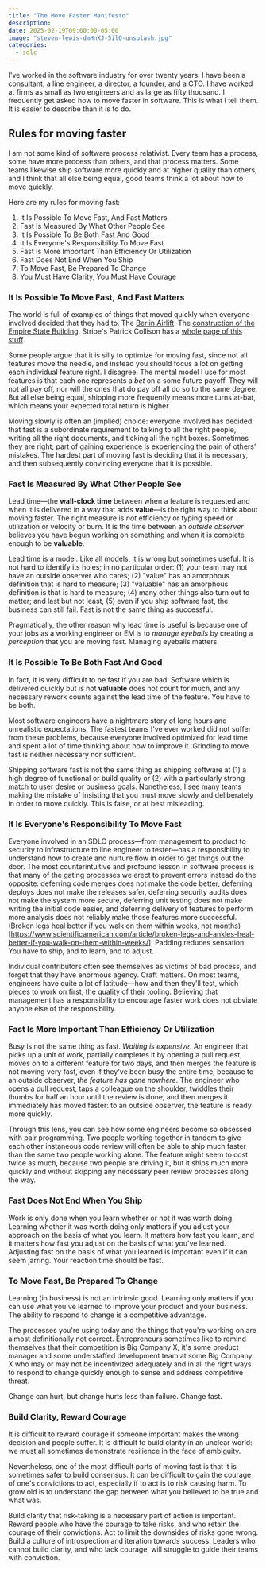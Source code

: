 ```yaml
---
title: "The Move Faster Manifesto"
description:
date: 2025-02-19T09:00:00-05:00
image: "steven-lewis-dmHnXJ-5ilQ-unsplash.jpg"
categories:
  - sdlc
---
```


I've worked in the software industry for over twenty years. I have been a consultant, a line engineer, a director, a founder, and a CTO. I have worked at firms as small as two engineers and as large as fifty thousand. I frequently get asked how to move faster in software. This is what I tell them. It is easier to describe than it is to do.

## Rules for moving faster

I am not some kind of software process relativist. Every team has a process, some have more process than others, and that process matters. Some teams likewise ship software more quickly and at higher quality than others, and I think that all else being equal, good teams think a lot about how to move quickly.

Here are my rules for moving fast:

1. It Is Possible To Move Fast, And Fast Matters
2. Fast Is Measured By What Other People See
3. It Is Possible To Be Both Fast And Good
4. It Is Everyone's Responsibility To Move Fast
5. Fast Is More Important Than Efficiency Or Utilization
6. Fast Does Not End When You Ship
7. To Move Fast, Be Prepared To Change
8. You Must Have Clarity, You Must Have Courage

### It Is Possible To Move Fast, And Fast Matters

The world is full of examples of things that moved quickly when everyone involved decided that they had to. The [Berlin Airlift](https://history.state.gov/milestones/1945-1952/berlin-airlift). The [construction of the Empire State Building](https://chrisgagne.com/1255/mary-poppendiecks-the-tyranny-of-the-plan/). Stripe's Patrick Collison has a [whole page of this stuff](https://patrickcollison.com/fast).

Some people argue that it is silly to optimize for moving fast, since not all features move the needle, and instead you should focus a lot on getting each individual feature right. I disagree. The mental model I use for most features is that each one represents a _bet_ on a some future payoff. They will not all pay off, nor will the ones that do pay off all do so to the same degree. But all else being equal, shipping more frequently means more turns at-bat, which means your expected total return is higher.

Moving slowly is often an (implied) choice: everyone involved has decided that fast is a subordinate requirement to talking to all the right people, writing all the right documents, and ticking all the right boxes. Sometimes they are right; part of gaining experience is experiencing the pain of others' mistakes. The hardest part of moving fast is deciding that it is necessary, and then subsequently convincing everyone that it is possible.

### Fast Is Measured By What Other People See

Lead time—the **wall-clock time** between when a feature is requested and when it is delivered in a way that adds **value**—is the right way to think about moving faster. The right measure is _not_ efficiency or typing speed or utilization or velocity or burn. It is the time between an _outside observer_ believes you have begun working on something and when it is complete enough to be **valuable**.

Lead time is a model. Like all models, it is wrong but sometimes useful. It is not hard to identify its holes; in no particular order: (1) your team may not have an outside observer who cares; (2) "value" has an amorphous definition that is hard to measure; (3) "valuable" has an amorphous definition is that is hard to measure; (4) many other things also turn out to matter; and last but not least, (5) even if you ship software fast, the business can still fail. Fast is not the same thing as successful.

Pragmatically, the other reason why lead time is useful is because one of your jobs as a working engineer or EM is to _manage eyeballs_ by creating a _perception_ that you are moving fast. Managing eyeballs matters.

### It Is Possible To Be Both Fast And Good

In fact, it is very difficult to be fast if you are bad. Software which is delivered quickly but is not **valuable** does not count for much, and any necessary rework counts against the lead time of the feature. You have to be both.

Most software engineers have a nightmare story of long hours and unrealistic expectations. The fastest teams I've ever worked did not suffer from these problems, because everyone involved optimized for lead time and spent a lot of time thinking about how to improve it. Grinding to move fast is neither necessary nor sufficient.

Shipping software fast is not the same thing as shipping software at (1) a high degree of functional or build quality or (2) with a particularly strong match to user desire or business goals. Nonetheless, I see many teams making the mistake of insisting that you must move slowly and deliberately in order to move quickly. This is false, or at best misleading.

### It Is Everyone's Responsibility To Move Fast

Everyone involved in an SDLC process—from management to product to security to infrastructure to line engineer to tester—has a responsibility to understand how to create and nurture flow in order to get things out the door. The most counterintuitive and profound lesson in software process is that many of the gating processes we erect to prevent errors instead do the opposite: deferring code merges does not make the code better, deferring deploys does not make the releases safer, deferring security audits does not make the system more secure, deferring unit testing does not make writing the initial code easier, and deferring delivery of features to perform more analysis does not reliably make those features more successful. (Broken legs heal better if you walk on them within weeks, not months)[https://www.scientificamerican.com/article/broken-legs-and-ankles-heal-better-if-you-walk-on-them-within-weeks/]. Padding reduces sensation. You have to ship, and to learn, and to adjust.

Individual contributors often see themselves as victims of bad process, and forget that they have enormous agency. Craft matters. On most teams, engineers have quite a lot of latitude—how and then they'll test, which pieces to work on first, the quality of their tooling. Believing that management has a responsibility to encourage faster work does not obviate anyone else of the responsibility.

### Fast Is More Important Than Efficiency Or Utilization

Busy is not the same thing as fast. _Waiting is expensive_. An engineer that picks up a unit of work, partially completes it by opening a pull request, moves on to a different feature for two days, and then merges the feature is not moving very fast, even if they've been busy the entire time, because to an outside observer, _the feature has gone nowhere_. The engineer who opens a pull request, taps a colleague on the shoulder, twiddles their thumbs for half an hour until the review is done, and then merges it immediately has moved faster: to an outside observer, the feature is ready more quickly.

Through this lens, you can see how some engineers become so obsessed with pair programming. Two people working together in tandem to give each other instaneous code review will often be able to ship much faster than the same two people working alone. The feature might seem to cost twice as much, because two people are driving it, but it ships much more quickly and without skipping any necessary peer review processes along the way.

### Fast Does Not End When You Ship

Work is only done when you learn whether or not it was worth doing. Learning whether it was worth doing only matters if you adjust your approach on the basis of what you learn. It matters how fast you learn, and it matters how fast you adjust on the basis of what you've learned. Adjusting fast on the basis of what you learned is important even if it can seem jarring. Your reaction time should be fast.

### To Move Fast, Be Prepared To Change

Learning (in business) is not an intrinsic good. Learning only matters if you can use what you've learned to improve your product and your business. The ability to respond to change is a competitive advantage.

The processes you're using today and the things that you're working on are almost definitionally not correct. Entrepreneurs sometimes like to remind themselves that their competition is Big Company X; it's some product manager and some understaffed development team at some Big Company X who may or may not be incentivized adequately and in all the right ways to respond to change quickly enough to sense and address competitive threat.

Change can hurt, but change hurts less than failure. Change fast.

### Build Clarity, Reward Courage

It is difficult to reward courage if someone important makes the wrong decision and people suffer. It is difficult to build clarity in an unclear world: we must all sometimes demonstrate resilience in the face of ambiguity.

Nevertheless, one of the most difficult parts of moving fast is that it is sometimes safer to build consensus. It can be difficult to gain the courage of one's convictions to act, especially if to act is to risk causing harm. To grow old is to understand the gap between what you believed to be true and what was.

Build clarity that risk-taking is a necessary part of action is important. Reward people who have the courage to take risks, and who retain the courage of their convictions. Act to limit the downsides of risks gone wrong. Build a culture of introspection and iteration towards success. Leaders who cannot build clarity, and who lack courage, will struggle to guide their teams with conviction.
